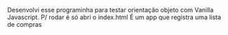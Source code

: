 Desenvolvi esse programinha para testar orientação objeto com Vanilla Javascript. 
P/ rodar é só abri o index.html
É um app que registra uma lista de compras
